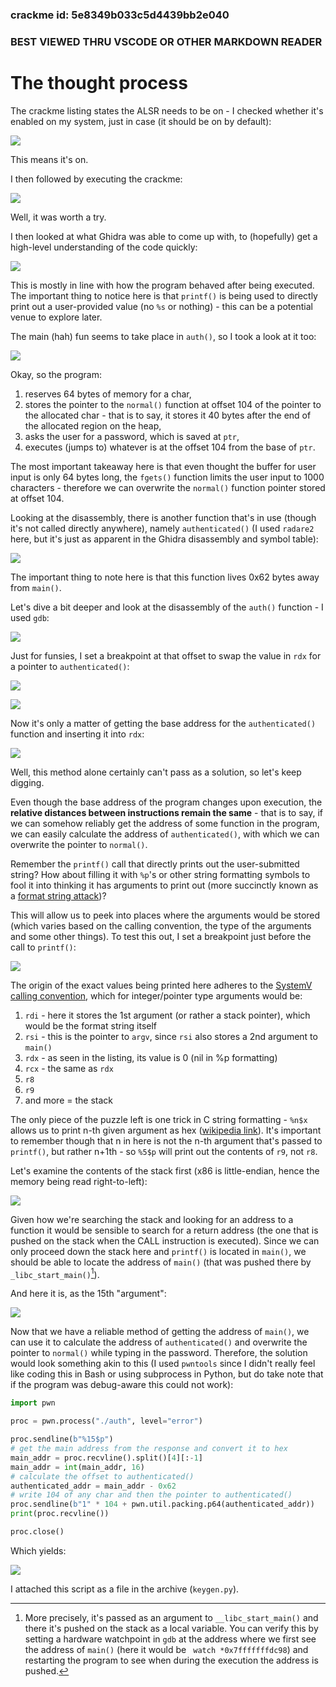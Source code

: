 ### crackme id: 5e8349b033c5d4439bb2e040
### BEST VIEWED THRU VSCODE OR OTHER MARKDOWN READER

# The thought process

The crackme listing states the ALSR needs to be on - I checked whether it's enabled on my system, just in case (it should be on by default):

![](assets/1.png)

This means it's on.

I then followed by executing the crackme:

![](assets/2.png)

Well, it was worth a try. 

I then looked at what Ghidra was able to come up with, to (hopefully) get a high-level understanding of the code quickly:

![](assets/3.png)

This is mostly in line with how the program behaved after being executed. The important thing to notice here is that `printf()` is being used to directly print out a user-provided value (no `%s` or nothing) - this can be a potential venue to explore later.

The main (hah) fun seems to take place in `auth()`, so I took a look at it too:

![](assets/4.png)


Okay, so the program:
1. reserves 64 bytes of memory for a char, 
2. stores the pointer to the `normal()` function at offset 104 of the pointer to the allocated char - that is to say, it stores it 40 bytes after the end of the allocated region on the heap,
3. asks the user for a password, which is saved at `ptr`,
4. executes (jumps to) whatever is at the offset 104 from the base of `ptr`.

The most important takeaway here is that even thought the buffer for user input is only 64 bytes long, the `fgets()` function limits the user input to 1000 characters - therefore we can overwrite the `normal()` function pointer stored at offset 104.

Looking at the disassembly, there is another function that's in use (though it's not called directly anywhere), namely `authenticated()` (I used `radare2` here, but it's just as apparent in the Ghidra disassembly and symbol table):

![](assets/5.png)

The important thing to note here is that this function lives 0x62 bytes away from `main()`.

Let's dive a bit deeper and look at the disassembly of the `auth()` function - I used `gdb`:

![](assets/6.png)

Just for funsies, I set a breakpoint at that offset to swap the value in `rdx` for a pointer to `authenticated()`:

![](assets/7.png)

![](assets/8.png)

Now it's only a matter of getting the base address for the `authenticated()` function and inserting it into `rdx`:

![](assets/9.png)

Well, this method alone certainly can't pass as a solution, so let's keep digging.

Even though the base address of the program changes upon execution, the **relative distances between instructions remain the same** - that is to say, if we can somehow reliably get the address of some function in the program, we can easily calculate the address of `authenticated()`, with which we can overwrite the pointer to `normal()`.

Remember the `printf()` call that directly prints out the user-submitted string? How about filling it with `%p`'s or other string formatting symbols to fool it into thinking it has arguments to print out (more succinctly known as a [format string attack](https://en.wikipedia.org/wiki/Uncontrolled_format_string))?

This will allow us to peek into places where the arguments would be stored (which varies based on the calling convention, the type of the arguments and some other things). To test this out, I set a breakpoint just before the call to `printf()`:

![](assets/10.png)

The origin of the exact values being printed here adheres to the [SystemV calling convention](https://en.wikipedia.org/wiki/X86_calling_conventions#System_V_AMD64_ABI), which for integer/pointer type arguments would be:
1. `rdi` - here it stores the 1st argument (or rather a stack pointer), which would be the format string itself
2. `rsi` - this is the pointer to `argv`, since `rsi` also stores a 2nd argument to `main()`
3. `rdx` - as seen in the listing, its value is 0 (nil in %p formatting)
4. `rcx` - the same as `rdx`
5. `r8`
6. `r9`
7. and more = the stack

The only piece of the puzzle left is one trick in C string formatting - `%n$x` allows us to print n-th given argument as hex ([wikipedia link](https://en.wikipedia.org/wiki/Printf#Parameter_field)). It's important to remember though that n in here is not the n-th argument that's passed to `printf()`, but rather n+1th - so `%5$p` will print out the contents of `r9`, not `r8`.

Let's examine the contents of the stack first (x86 is little-endian, hence the memory being read right-to-left):

![](assets/11.png)


Given how we're searching the stack and looking for an address to a function it would be sensible to search for a return address (the one that is pushed on the stack when the CALL instruction is executed).
Since we can only proceed down the stack here and `printf()` is located in `main()`, we should be able to locate the address of `main()` (that was pushed there by `_libc_start_main()`[^1]).

And here it is, as the 15th "argument":

![](assets/12.png)

Now that we have a reliable method of getting the address of `main()`, we can use it to calculate the address of `authenticated()` and overwrite the pointer to `normal()` while typing in the password.
Therefore, the solution would look something akin to this (I used `pwntools` since I didn't really feel like coding this in Bash or using subprocess in Python, but do take note that if the program was debug-aware this could not work):

```python
import pwn

proc = pwn.process("./auth", level="error")

proc.sendline(b"%15$p")
# get the main address from the response and convert it to hex
main_addr = proc.recvline().split()[4][:-1]
main_addr = int(main_addr, 16)
# calculate the offset to authenticated()
authenticated_addr = main_addr - 0x62
# write 104 of any char and then the pointer to authenticated()
proc.sendline(b"1" * 104 + pwn.util.packing.p64(authenticated_addr))
print(proc.recvline())

proc.close()
```

Which yields:

![](assets/13.png)

I attached this script as a file in the archive (`keygen.py`).

[^1]: More precisely, it's passed as an argument to `__libc_start_main()` and there it's pushed on the stack as a local variable. 
You can verify this by setting a hardware watchpoint in `gdb` at the address where we first see the address of `main()` (here it would be ` watch *0x7fffffffdc98`) and restarting the program to see when during the execution the address is pushed.
